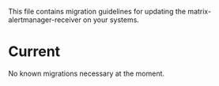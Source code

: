 <!--
SPDX-FileCopyrightText: The matrix-alertmanager-receiver Authors
SPDX-License-Identifier: GPL-3.0-or-later
 -->

This file contains migration guidelines for updating the matrix-alertmanager-receiver on your systems.

# Current

No known migrations necessary at the moment.
